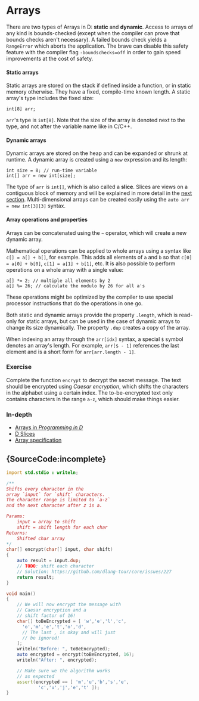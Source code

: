 # Arrays

There are two types of Arrays in D: **static** and **dynamic**.
Access to arrays of any kind is bounds-checked (except when the compiler can prove
that bounds checks aren't necessary).
A failed bounds check yields a `RangeError` which aborts the application.
The brave can disable this safety feature with the
compiler flag `-boundschecks=off`
in order to gain speed improvements at the cost of safety.

#### Static arrays

Static arrays are stored on the stack if defined inside a function,
or in static memory otherwise. They have a fixed,
compile-time known length. A static array's type includes
the fixed size:

    int[8] arr;

`arr`'s type is `int[8]`. Note that the size of the array is denoted
next to the type, and not after the variable name like in C/C++.

#### Dynamic arrays

Dynamic arrays are stored on the heap and can be expanded
or shrunk at runtime. A dynamic array is created using a `new` expression
and its length:

    int size = 8; // run-time variable
    int[] arr = new int[size];

The type of `arr` is `int[]`, which is also called a **slice**. Slices
are views on a contiguous block of memory and will be explained
in more detail in the [next section](basics/slices).
Multi-dimensional arrays can be created easily
using the `auto arr = new int[3][3]` syntax.

#### Array operations and properties

Arrays can be concatenated using the `~` operator, which
will create a new dynamic array.

Mathematical operations can
be applied to whole arrays using a syntax like `c[] = a[] + b[]`, for example.
This adds all elements of `a` and `b` so that
`c[0] = a[0] + b[0]`, `c[1] = a[1] + b[1]`, etc. It is also possible
to perform operations on a whole array with a single
value:

    a[] *= 2; // multiple all elements by 2
    a[] %= 26; // calculate the modulo by 26 for all a's

These operations might be optimized
by the compiler to use special processor instructions that
do the operations in one go.

Both static and dynamic arrays provide the property `.length`,
which is read-only for static arrays, but can be used in the case of
dynamic arrays to change its size dynamically. The
property `.dup` creates a copy of the array.

When indexing an array through the `arr[idx]` syntax, a special
`$` symbol denotes an array's length. For example, `arr[$ - 1]` references
the last element and is a short form for `arr[arr.length - 1]`.

### Exercise

Complete the function `encrypt` to decrypt the secret message.
The text should be encrypted using *Caesar encryption*,
which shifts the characters in the alphabet using a certain index.
The to-be-encrypted text only contains characters in the range `a-z`,
which should make things easier.

### In-depth

- [Arrays in _Programming in D_](http://ddili.org/ders/d.en/arrays.html)
- [D Slices](https://dlang.org/d-array-article.htm)
- [Array specification](https://dlang.org/spec/arrays.html)

## {SourceCode:incomplete}

```d
import std.stdio : writeln;

/**
Shifts every character in the
array `input` for `shift` characters.
The character range is limited to `a-z`
and the next character after z is a.

Params:
    input = array to shift
    shift = shift length for each char
Returns:
    Shifted char array
*/
char[] encrypt(char[] input, char shift)
{
    auto result = input.dup;
    // TODO: shift each character
    // Solution: https://github.com/dlang-tour/core/issues/227
    return result;
}

void main()
{
    // We will now encrypt the message with
    // Caesar encryption and a
    // shift factor of 16!
    char[] toBeEncrypted = [ 'w','e','l','c',
      'o','m','e','t','o','d',
      // The last , is okay and will just
      // be ignored!
    ];
    writeln("Before: ", toBeEncrypted);
    auto encrypted = encrypt(toBeEncrypted, 16);
    writeln("After: ", encrypted);

    // Make sure we the algorithm works
    // as expected
    assert(encrypted == [ 'm','u','b','s','e',
            'c','u','j','e','t' ]);
}
```
